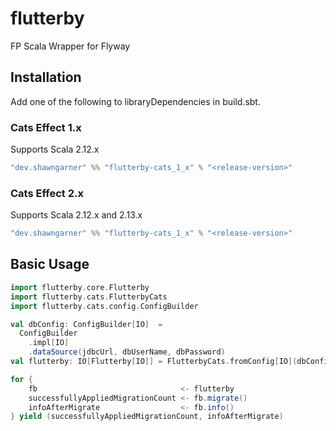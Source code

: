 # flutterby
FP Scala Wrapper for Flyway

## Installation

Add one of the following to libraryDependencies in build.sbt.

### Cats Effect 1.x

Supports Scala 2.12.x

```sbt
"dev.shawngarner" %% "flutterby-cats_1_x" % "<release-version>"
```

### Cats Effect 2.x

Supports Scala 2.12.x and 2.13.x

```sbt
"dev.shawngarner" %% "flutterby-cats_1_x" % "<release-version>"
```

## Basic Usage

```scala
import flutterby.core.Flutterby
import flutterby.cats.FlutterbyCats
import flutterby.cats.config.ConfigBuilder

val dbConfig: ConfigBuilder[IO]  = 
  ConfigBuilder
    .impl[IO]
    .dataSource(jdbcUrl, dbUserName, dbPassword)
val flutterby: IO[Flutterby[IO]] = FlutterbyCats.fromConfig[IO](dbConfig)

for {
    fb                                <- flutterby
    successfullyAppliedMigrationCount <- fb.migrate()
    infoAfterMigrate                  <- fb.info()
} yield (successfullyAppliedMigrationCount, infoAfterMigrate)
```

